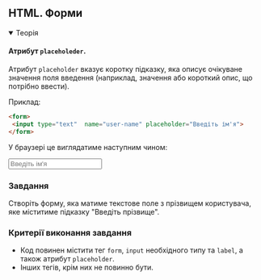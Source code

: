 ## HTML. Форми

<details open>
  <summary>Теорія</summary>

#### Атрибут `placeholeder`.

Атрибут `placeholder` вказує коротку підказку, яка описує очікуване значення поля введення (наприклад, значення або короткий опис, що потрібно ввести).

Приклад:

```html
<form>
 <input type="text"  name="user-name" placeholder="Введіть ім'я">
</form>
```

У браузері це виглядатиме наступним чином:

<div class="browser">
<form>
 <input type="text"  name="user-name" placeholder="Введіть ім'я">
</form>
</div>
</details>

<h3 class="task">Завдання</h3>

Створіть форму, яка матиме текстове поле з прізвищем користувача, яке міститиме підказку "Введіть прізвище".

<h3 class="test">Критерії виконання завдання</h3>

- Код повинен містити тег `form`, `input` необхідного типу та `label`, а також атрибут `placeholder`.
- Інших тегів, крім них не повинно бути.



